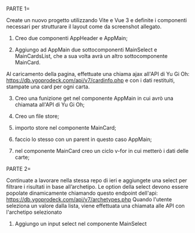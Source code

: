 PARTE 1=

Create un nuovo progetto utilizzando Vite e Vue 3 e definite i componenti necessari per strutturare il layout come da screenshot allegato.

1) Creo due componenti AppHeader e AppMain;

2) Aggiungo ad AppMain due sottocomponenti MainSelect e MainCardsList, che a sua volta avrà un altro sottocomponente MainCard.
   
Al caricamento della pagina, effettuate una chiama ajax all'API di Yu Gi Oh: https://db.ygoprodeck.com/api/v7/cardinfo.php e con i dati restituiti, stampate una card per ogni carta.

3) Creo una funizione get nel componente AppMain in cui avrò una chiamata all'API di Yu Gi Oh;

4) Creo un file store;

5) importo store nel componente MainCard;

6) faccio lo stesso con un parent in questo caso AppMain;

7) nel componente MainCard creo un ciclo v-for in cui metterò i dati delle carte;

PARTE 2=

Continuate a lavorare nella stessa repo di ieri e aggiungete una select per filtrare i risultati in base all’archetipo.
Le option della select devono essere popolate dinamicamente chiamando questo endpoint dell'api:
https://db.ygoprodeck.com/api/v7/archetypes.php
Quando l'utente seleziona un valore dalla lista, viene effettuata una chiamata alle API con l'archetipo selezionato

1) Aggiungo un input select nel componente MainSelect

